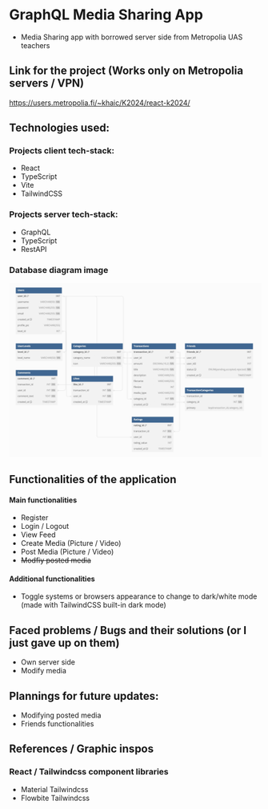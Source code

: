 # GraphQL Media Sharing App
- Media Sharing app with borrowed server side from Metropolia UAS teachers

## Link for the project (Works only on Metropolia servers / VPN)
<https://users.metropolia.fi/~khaic/K2024/react-k2024/>


## Technologies used:
### Projects client tech-stack: 
- React
- TypeScript 
- Vite
- TailwindCSS

### Projects server tech-stack:
- GraphQL
- TypeScript
- RestAPI

### Database diagram image
![DBdiagram](img/FinanceTrackAppDB.jpeg)

## Functionalities of the application
#### Main functionalities
- Register
- Login / Logout
- View Feed
- Create Media (Picture / Video)
- Post Media (Picture / Video)
- <del>Modfiy posted media</del>


#### Additional functionalities

- Toggle systems or browsers appearance to change to dark/white mode (made with TailwindCSS built-in dark mode)

## Faced problems / Bugs and their solutions (or I just gave up on them) 
- Own server side
- Modify media

## Plannings for future updates: 
- Modifying posted media
- Friends functionalities
  

## References / Graphic inspos
### React / Tailwindcss component libraries
- Material Tailwindcss
- Flowbite Tailwindcss 
